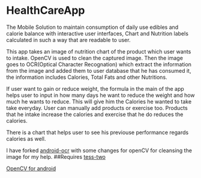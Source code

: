 HealthCareApp
=============

The Mobile Solution to maintain consumption of daily use edibles and calorie balance with interactive user interfaces, Chart and Nutrition labels calculated in such a way that are readable to user.

This app takes an image of  nutrition chart of the product which user wants to intake. OpenCV is used to clean the captured image. Then the image goes to OCR(Optical Character Recognation) which extract the information from the image and added them to user database that he has consumed it, the information  includes Calories, Total Fats and other Nutritions. 

If user want to gain or reduce weight, the formula in the main of the app helps user to input in how many days he want to reduce the weight and how much he wants to reduce. This will give him the Calories he wanted to take take everyday.
User can manually add products or exercise too. Products that he intake increase the calories and exercise that he do reduces the calories.

There is a chart that helps user to see his previouse performance regards calories as well.

I have forked [android-ocr](https://github.com/rmtheis/android-ocr/tree/master/android/src) with some changes for openCV for cleansing the image for my help. 
##Requires
[tess-two](https://github.com/rmtheis/tess-two/tree/master/tess-two)

[OpenCV for android](http://opencv.org/)


